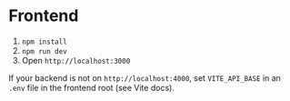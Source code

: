 # Frontend

1. `npm install`
2. `npm run dev`
3. Open `http://localhost:3000`

If your backend is not on `http://localhost:4000`, set `VITE_API_BASE` in an `.env` file in the frontend root (see Vite docs).
